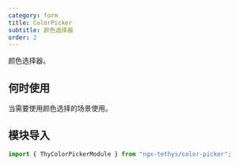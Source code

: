 ```yaml
---
category: form
title: ColorPicker
subtitle: 颜色选择器
order: 2
---
```


<alert>颜色选择器。</alert>
## 何时使用
当需要使用颜色选择的场景使用。

## 模块导入
```ts
import { ThyColorPickerModule } from "ngx-tethys/color-picker";
```

<examples />
